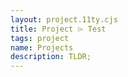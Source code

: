 ```yaml
---
layout: project.11ty.cjs
title: Project ⌲ Test
tags: project
name: Projects
description: TLDR;
---
```


<iff-base-page></iff-base-page>
